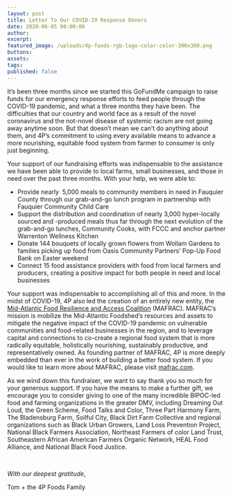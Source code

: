 ```yaml
---
layout: post
title: Letter To Our COVID-19 Response Donors
date: 2020-06-05 00:00:00
author:
excerpt:
featured_image: /uploads/4p-foods-rgb-logo-color-color-300x300.png
buttons:
assets:
tags:
published: false
---
```


<div class="editable"><p>It&rsquo;s been three months since we started this GoFundMe campaign to raise funds for our emergency response efforts to feed people through the COVID-19 pandemic, and what a three months they have been. The difficulties that our country and world face as a result of the novel coronavirus and the not-novel disease of systemic racism are not going away anytime soon. But that doesn&rsquo;t mean we can&rsquo;t do anything about them, and 4P&rsquo;s commitment to using every available means to advance a more nourishing, equitable food system from farmer to consumer is only just beginning.</p><p>Your support of our fundraising efforts was indispensable to the assistance we have been able to provide to local farms, small businesses, and those in need over the past three months. With your help, we were able to:</p><ul><li>Provide nearly&nbsp; 5,000 meals to community members in need in Fauquier County through our grab-and-go lunch program in partnership with Fauquier Community Child Care</li><li>Support the distribution and coordination of nearly 3,000 hyper-locally sourced and -produced meals thus far through the next evolution of the grab-and-go lunches, Community Cooks, with FCCC and anchor partner Warrenton Wellness Kitchen</li><li>Donate 144 bouquets of locally grown flowers from Wollam Gardens to families picking up food from Oasis Community Partners&rsquo; Pop-Up Food Bank on Easter weekend</li><li>Connect 15 food assistance providers with food from local farmers and producers, creating a positive impact for both people in need and local businesses</li></ul><p>Your support was indispensable to accomplishing all of this and more. In the midst of COVID-19, 4P also led the creation of an entirely new entity, the <a href="/posts/coalition-creates-links-to-feed-be-fed/">Mid-Atlantic Food Resilience and Access Coalition</a> (MAFRAC). MAFRAC&rsquo;s mission is mobilize the Mid-Atlantic Foodshed&rsquo;s resources and assets to mitigate the negative impact of the COVID-19 pandemic on vulnerable communities and food-related businesses in the region, and to leverage capital and connections to co-create a regional food system that is more radically equitable, holistically nourishing, sustainably productive, and representatively owned. As founding partner of MAFRAC, 4P is more deeply embedded than ever in the work of building a better food system. If you would like to learn more about MAFRAC, please visit <a href="mafrac.com">mafrac.com</a>.</p><p>As we wind down this fundraiser, we want to say thank you so much for your generous support. If you have the means to make a further gift, we encourage you to consider giving to one of the many incredible BIPOC-led food and farming organizations in the greater DMV, including Dreaming Out Loud, the Green Scheme, Food Talks and Color, Three Part Harmony Farm, The Bladensburg Farm, Soilful City, Black Dirt Farm Collective and regional organizations such as Black Urban Growers, Land Loss Prevention Project, National Black Farmers Association, Northeast Farmers of color Land Trust, Southeastern African American Farmers Organic Network, HEAL Food Alliance, and National Black Food Justice.&nbsp;</p><p>&nbsp;</p><p><em>With our deepest gratitude</em>,</p><p>Tom + the 4P Foods Family</p><p>&nbsp;</p></div>
